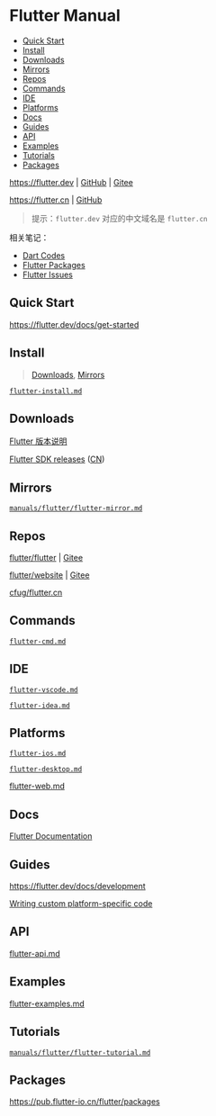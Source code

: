 <!-- omit in toc -->
# Flutter Manual

- [Quick Start](#quick-start)
- [Install](#install)
- [Downloads](#downloads)
- [Mirrors](#mirrors)
- [Repos](#repos)
- [Commands](#commands)
- [IDE](#ide)
- [Platforms](#platforms)
- [Docs](#docs)
- [Guides](#guides)
- [API](#api)
- [Examples](#examples)
- [Tutorials](#tutorials)
- [Packages](#packages)

<https://flutter.dev> | [GitHub](https://github.com/flutter/website) | [Gitee](https://gitee.com/mrhuangyuhui/flutter-website)

<https://flutter.cn> | [GitHub](https://github.com/cfug/flutter.cn)

> 提示：`flutter.dev` 对应的中文域名是 `flutter.cn`

相关笔记：

- [Dart Codes](https://gitee.com/mrhuangyuhui/dart-codes)
- [Flutter Packages](packages/README.md)
- [Flutter Issues](/issues/flutter/README.md)

## Quick Start

<https://flutter.dev/docs/get-started>

<!-- #flutter-install -->
## Install

> [Downloads](#downloads), [Mirrors](#mirrors)

[`flutter-install.md`](flutter-install.md)

<!-- #flutter-download -->
## Downloads

[Flutter 版本说明](https://github.com/flutter/flutter/wiki/Flutter-build-release-channels)

[Flutter SDK releases](https://flutter.dev/docs/development/tools/sdk/releases) ([CN](https://flutter.cn/docs/development/tools/sdk/releases))

<!-- #flutter-mirror -->
## Mirrors

[`manuals/flutter/flutter-mirror.md`](/manuals/flutter/flutter-mirror.md)

<!-- #flutter-repo -->
## Repos

[flutter/flutter](https://github.com/flutter/flutter) | [Gitee](https://gitee.com/mrhuangyuhui/flutter)

[flutter/website](https://github.com/flutter/website) | [Gitee](https://gitee.com/mrhuangyuhui/flutter-website)

[cfug/flutter.cn](https://github.com/cfug/flutter.cn)

<!-- #flutter-cmd -->
## Commands

[`flutter-cmd.md`](flutter-cmd.md)

<!-- #flutter-ide -->
## IDE

[`flutter-vscode.md`](flutter-vscode.md)

[`flutter-idea.md`](flutter-idea.md)

## Platforms

[`flutter-ios.md`](flutter-ios.md)

[`flutter-desktop.md`](flutter-desktop.md)

[flutter-web.md](flutter-web.md)

## Docs

[Flutter Documentation](https://flutter.dev/docs)

<!-- #flutter-guide -->
## Guides

<https://flutter.dev/docs/development>

[Writing custom platform-specific code](https://flutter.dev/docs/development/platform-integration/platform-channels)

<!-- #flutter-api -->
## API

[flutter-api.md](flutter-api.md)

## Examples

[flutter-examples.md](flutter-examples.md)

<!-- #flutter-tutorial -->
## Tutorials

[`manuals/flutter/flutter-tutorial.md`](/manuals/flutter/flutter-tutorial.md)

## Packages

<https://pub.flutter-io.cn/flutter/packages>
